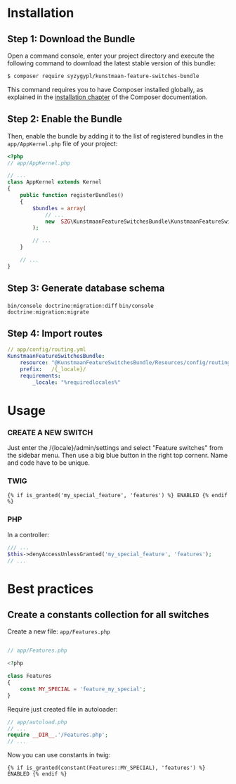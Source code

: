 Installation
============

Step 1: Download the Bundle
---------------------------

Open a command console, enter your project directory and execute the
following command to download the latest stable version of this bundle:

```bash
$ composer require syzygypl/kunstmaan-feature-switches-bundle
```

This command requires you to have Composer installed globally, as explained
in the [installation chapter](https://getcomposer.org/doc/00-intro.md)
of the Composer documentation.

Step 2: Enable the Bundle
-------------------------

Then, enable the bundle by adding it to the list of registered bundles
in the `app/AppKernel.php` file of your project:

```php
<?php
// app/AppKernel.php

// ...
class AppKernel extends Kernel
{
    public function registerBundles()
    {
        $bundles = array(
            // ...
            new  SZG\KunstmaanFeatureSwitchesBundle\KunstmaanFeatureSwitchesBundle(),
        );

        // ...
    }

    // ...
}
```

Step 3: Generate database schema
-------------------------
`bin/console doctrine:migration:diff`
`bin/console doctrine:migration:migrate`

Step 4: Import routes
-------------------------
```yml 
// app/config/routing.yml
KunstmaanFeatureSwitchesBundle:
    resource: "@KunstmaanFeatureSwitchesBundle/Resources/config/routing.yml"
    prefix:   /{_locale}/
    requirements:
        _locale: "%requiredlocales%"
```

Usage
=====

### CREATE A NEW SWITCH

Just enter the /{locale}/admin/settings and select "Feature switches" from the sidebar menu. Then use a big blue button in the right top cornenr. Name and code have to be unique.

### TWIG

```jinja
{% if is_granted('my_special_feature', 'features') %} ENABLED {% endif %}
```

### PHP

In a controller:
```php
/// ...
$this->denyAccessUnlessGranted('my_special_feature', 'features');
// ...
```

Best practices
=====

Create a constants collection for all switches
-----

Create a new file: `app/Features.php`

```php

// app/Features.php

<?php

class Features
{
    const MY_SPECIAL = 'feature_my_special';
}
```

Require just created file in autoloader: 

```php
// app/autoload.php
// ...
require __DIR__.'/Features.php';
// ...
```

Now you can use constants in twig:
```jinja
{% if is_granted(constant(Features::MY_SPECIAL), 'features') %} ENABLED {% endif %}
```

